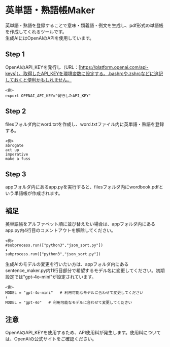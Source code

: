 # 英単語・熟語帳Maker
英単語・熟語を登録することで意味・類義語・例文を生成し、pdf形式の単語帳を作成してくれるツールです。<br>
生成AIにはOpenAIのAPIを使用しています。<br>
## Step 1
OpenAIのAPI_KEYを発行し（URL：[https://platform.openai.com/api-keys]）、取得したAPI_KEYを環境変数に設定する。.bashrcや.zshrcなどに追記しておくと便利かもしれません。
```
<例>
export OPENAI_API_KEY="発行したAPI_KEY"
```

## Step 2
filesフォルダ内にword.txtを作成し、word.txtファイル内に英単語・熟語を登録する。
```
<例>
abrogate
act up
imperative
make a fuss
```

## Step 3
appフォルダ内にあるapp.pyを実行すると、filesフォルダ内にwordbook.pdfという単語帳が作成されます。


## 補足
英単語帳をアルファベット順に並び替えたい場合は、appフォルダ内にあるapp.py内4行目のコメントアウトを解除してください。
```
<例>
#subprocess.run(["python3","json_sort.py"])
↓
subprocess.run(["python3","json_sort.py"])
```
生成AIのモデルの変更を行いたい方は、appフォルダ内にあるsentence_maker.py内11行目部分で希望するモデル名に変更してください。初期設定では"gpt-4o-mini"が設定されています。
```
<例>
MODEL = "gpt-4o-mini"   # 利用可能なモデルに合わせて変更してください
↓
MODEL = "gpt-4o"   # 利用可能なモデルに合わせて変更してください
```

## 注意
OpenAIのAPI_KEYを使用するため、API使用料が発生します。使用料については、OpenAIの公式サイトをご確認ください。<br>




